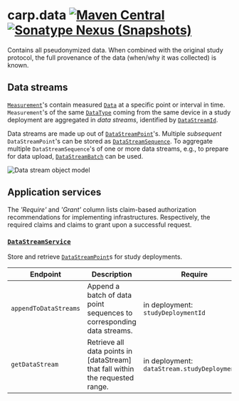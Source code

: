 # carp.data [![Maven Central](https://maven-badges.herokuapp.com/maven-central/dk.cachet.carp.data/carp.data.core/badge.svg?color=orange)](https://mvnrepository.com/artifact/dk.cachet.carp.data) [![Sonatype Nexus (Snapshots)](https://img.shields.io/nexus/s/dk.cachet.carp.data/carp.data.core?server=https%3A%2F%2Foss.sonatype.org)](https://oss.sonatype.org/content/repositories/snapshots/dk/cachet/carp/data/) 

Contains all pseudonymized data.
When combined with the original study protocol, the full provenance of the data (when/why it was collected) is known.

## Data streams

[`Measurement`](../carp.data.core/src/commonMain/kotlin/dk/cachet/carp/data/application/Measurement.kt)'s contain measured [`Data`](../carp.common/src/commonMain/kotlin/dk/cachet/carp/common/application/data/Data.kt) at a specific point or interval in time. 
`Measurement`'s of the same [`DataType`](../carp.common/src/commonMain/kotlin/dk/cachet/carp/common/application/data/DataType.kt) coming from the same device in a study deployment are aggregated in _data streams_, identified by [`DataStreamId`](../carp.data.core/src/commonMain/kotlin/dk/cachet/carp/data/application/DataStreamId.kt).

Data streams are made up out of [`DataStreamPoint`](../carp.data.core/src/commonMain/kotlin/dk/cachet/carp/data/application/DataStreamPoint.kt)'s.
Multiple _subsequent_ `DataStreamPoint`'s can be stored as [`DataStreamSequence`](../carp.data.core/src/commonMain/kotlin/dk/cachet/carp/data/application/DataStreamSequence.kt).
To aggregate multiple `DataStreamSequence`'s of one or more data streams, e.g., to prepare for data upload, [`DataStreamBatch`](../carp.data.core/src/commonMain/kotlin/dk/cachet/carp/data/application/DataStreamBatch.kt) can be used.

![Data stream object model](https://i.imgur.com/6dnuynT.png)

## Application services

The _'Require'_ and _'Grant'_ column lists claim-based authorization recommendations for implementing infrastructures.
Respectively, the required claims and claims to grant upon a successful request.

### [`DataStreamService`](../carp.data.core/src/commonMain/kotlin/dk/cachet/carp/data/application/DataStreamService.kt)

Store and retrieve [`DataStreamPoint`](../carp.data.core/src/commonMain/kotlin/dk/cachet/carp/data/application/DataStreamPoint.kt)s for study deployments.

| Endpoint | Description | Require | Grant |
| --- | --- | --- | --- |
| `appendToDataStreams` | Append a batch of data point sequences to corresponding data streams. | in deployment: `studyDeploymentId` |  |
| `getDataStream` | Retrieve all data points in [dataStream] that fall within the requested range. | in deployment: `dataStream.studyDeploymentId` | |
